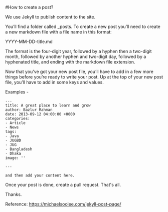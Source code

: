 #How to create a post? 

We use Jekyll to publish content to the site.  

You’ll find a folder called _posts. To create a new post you’ll need to create a new markdown file with a file name in this format:

YYYY-MM-DD-title.md


The format is the four-digit year, followed by a hyphen then a two-digit month, followed by another hyphen and two-digit day, followed by a hyphenated title, and ending with the markdown file extension.

Now that you’ve got your new post file, you’ll have to add in a few more things before you’re ready to write your post. Up at the top of your new post file, you’ll have to add in some keys and values. 

Examples -

````
---
title: A great place to learn and grow
author: Bazlur Rahman
date: 2013-09-12 04:00:00 +0000
categories:
- Article
- News
tags:
- Java
- JUGBD
- JUG
- Bangladesh
- Dhaka
image: ''

---

and then add your content here. 

````

Once your post is done, create a pull request. That's all.


Thanks. 


Reference: https://michaelsoolee.com/jekyll-post-page/
